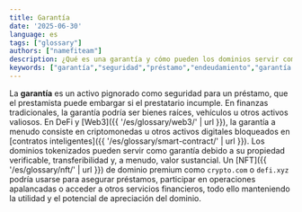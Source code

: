 ```yaml
---
title: Garantía
date: '2025-06-30'
language: es
tags: ["glossary"]
authors: ["namefiteam"]
description: ¿Qué es una garantía y cómo pueden los dominios servir como garantía en DeFi?
keywords: ["garantía","seguridad","préstamo","endeudamiento","garantía de dominio","DeFi"]
---
```


La **garantía** es un activo pignorado como seguridad para un préstamo, que el prestamista puede embargar si el prestatario incumple. En finanzas tradicionales, la garantía podría ser bienes raíces, vehículos u otros activos valiosos. En DeFi y [Web3]({{ '/es/glossary/web3/' | url }}), la garantía a menudo consiste en criptomonedas u otros activos digitales bloqueados en [contratos inteligentes]({{ '/es/glossary/smart-contract/' | url }}). Los dominios tokenizados pueden servir como garantía debido a su propiedad verificable, transferibilidad y, a menudo, valor sustancial. Un [NFT]({{ '/es/glossary/nft/' | url }}) de dominio premium como `crypto.com` o `defi.xyz` podría usarse para asegurar préstamos, participar en operaciones apalancadas o acceder a otros servicios financieros, todo ello manteniendo la utilidad y el potencial de apreciación del dominio.